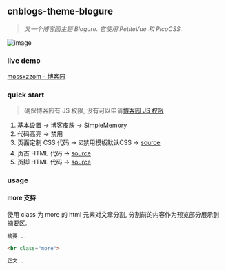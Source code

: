 ## cnblogs-theme-blogure

> *又一个博客园主题 Blogure. 它使用 PetiteVue 和 PicoCSS.*

![image](https://user-images.githubusercontent.com/64666574/188789780-51c01693-8de8-4fed-85dd-06b1964801ee.png)

### live demo

[mossxzzom - 博客园](https://mossxzzom.cnblogs.com/)

### quick start

> 确保博客园有 JS 权限, 没有可以申请[博客园 JS 权限](https://i.cnblogs.com/settings)

1. 基本设置 -> 博客皮肤 -> SimpleMemory
1. 代码高亮 -> 禁用
1. 页面定制 CSS 代码 -> ☑️禁用模板默认CSS -> [source](https://raw.githubusercontent.com/mossxzzom/cnblogs-theme-blogure/master/custom.css)
1. 页首 HTML 代码 -> [source](https://raw.githubusercontent.com/mossxzzom/cnblogs-theme-blogure/master/page_begin.html)
1. 页脚 HTML 代码 -> [source](https://raw.githubusercontent.com/mossxzzom/cnblogs-theme-blogure/master/page_end.html)

### usage

#### more 支持

使用 class 为 more 的 html 元素对文章分割, 分割前的内容作为预览部分展示到摘要区.

```markdown
摘要...

<br class="more">

正文...
```
